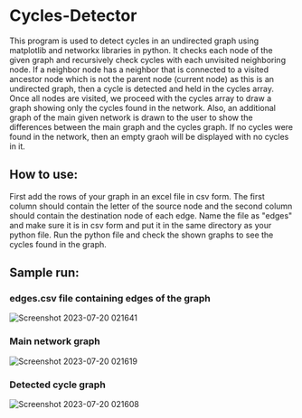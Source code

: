 # Cycles-Detector
This program is used to detect cycles in an undirected graph using matplotlib and networkx libraries in python.
It checks each node of the given graph and recursively check cycles with each unvisited neighboring node. If a 
neighbor node has a neighbor that is connected to a visited ancestor node which is not the parent node (current node)
as this is an undirected graph, then a cycle is detected and held in the cycles array. Once all nodes are visited, we proceed
with the cycles array to draw a graph showing only the cycles found in the network. Also, an additional graph of the main given 
network is drawn to the user to show the differences between the main graph and the cycles graph. If no cycles were found in 
the network, then an empty graoh will be displayed with no cycles in it.

## How to use:
First add the rows of your graph in an excel file in csv form. The first column should contain the 
letter of the source node and the second column should contain the destination node of each edge.
Name the file as "edges" and make sure it is in csv form and put it in the same directory as your python file.
Run the python file and check the shown graphs to see the cycles found in the graph.

## Sample run:
### edges.csv file containing edges of the graph
![Screenshot 2023-07-20 021641](https://github.com/seifbassiounyy/Cycles-Detector/assets/104737465/1fd6d02b-d9e2-4e62-baf3-a3c11e5c8cf0)

### Main network graph
![Screenshot 2023-07-20 021619](https://github.com/seifbassiounyy/Cycles-Detector/assets/104737465/43642774-d343-42c2-8d7a-d5812637ed2c)

### Detected cycle graph
![Screenshot 2023-07-20 021608](https://github.com/seifbassiounyy/Cycles-Detector/assets/104737465/a7dee005-3f75-45fb-9d8e-da7476d3d078)


